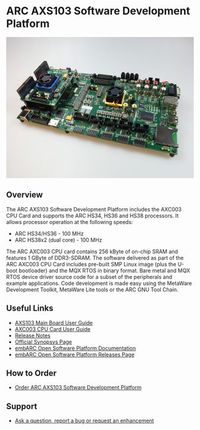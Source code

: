 # ARC AXS103 Software Development Platform

![ARC AXS103 Software Development Platform](images/board-axs103.png)

## Overview

The ARC AXS103 Software Development Platform includes the AXC003 CPU Card and
supports the ARC HS34, HS36 and HS38 processors. It allows processor operation
at the following speeds:

* ARC HS34/HS36 - 100 MHz
* ARC HS38x2 (dual core) - 100 MHz

The ARC AXC003 CPU card contains 256 kByte of on-chip SRAM and features
1 GByte of DDR3-SDRAM. The software delivered as part of the ARC AXC003 CPU
Card includes pre-built SMP Linux image (plus the U-boot bootloader) and the
MQX RTOS in binary format. Bare metal and MQX RTOS device driver source code
for a subset of the peripherals and example applications. Code development
is made easy using the MetaWare Development Toolkit, MetaWare Lite tools
or the ARC GNU Tool Chain.

## Useful Links

* [AXS103 Main Board User Guide](files/ARC_AXS103_Mainboard_User_Guide.pdf)
* [AXC003 CPU Card User Guide](files/ARC_AXC003_User_Guide.pdf)
* [Release Notes](files/ARC_AXS103_Release_Notes.pdf)
* [Official Synopsys Page](https://www.synopsys.com/dw/ipdir.php?ds=arc-software-development-platform)
* [embARC Open Software Platform Documentation](https://foss-for-synopsys-dwc-arc-processors.github.io/embarc_osp)
* [embARC Open Software Platform Releases Page](https://github.com/foss-for-synopsys-dwc-arc-processors/embarc_osp/releases)

## How to Order

* [Order ARC AXS103 Software Development Platform](https://www.synopsys.com/cgi-bin/dwarcsdp/req1.cgi)

## Support

* [Ask a question, report a bug or request an enhancement](https://github.com/foss-for-synopsys-dwc-arc-processors/ARC-Development-Systems-Forum/wiki/Reporting-a-bug)
